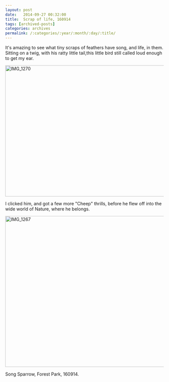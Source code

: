 ```yaml
---
layout: post
date:	2014-09-27 00:32:00
title:  Scrap of life, 160914
tags: [archived-posts]
categories: archives
permalink: /:categories/:year/:month/:day/:title/
---
```

It's amazing to see what tiny scraps of feathers have song, and life, in them. Sitting on a twig, with his ratty little tail,this little bird still called loud enough to get my ear.

<a href="https://www.flickr.com/photos/86494503@N00/15175359140" title="IMG_1270 by mohandep, on Flickr"><img src="https://farm3.staticflickr.com/2942/15175359140_a552bb88a3_z.jpg" width="640" height="417" alt="IMG_1270"></a>


I clicked him, and got a few more "Cheep" thrills, before he flew off into the wide world of Nature, where he belongs.

<a href="https://www.flickr.com/photos/86494503@N00/15175358820" title="IMG_1267 by mohandep, on Flickr"><img src="https://farm3.staticflickr.com/2941/15175358820_41d9c77e9e_z.jpg" width="640" height="480" alt="IMG_1267"></a>

Song Sparrow, Forest Park, 160914.

